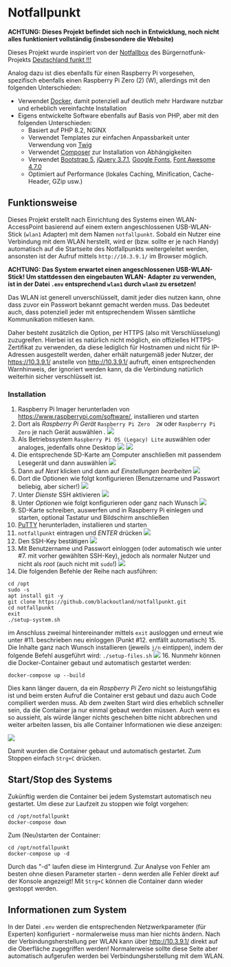 # Notfallpunkt

__ACHTUNG: Dieses Projekt befindet sich noch in Entwicklung, noch nicht alles funktioniert vollständig (insbesondere die Website)__

Dieses Projekt wurde inspiriert von der [Notfallbox](https://deutschland-funkt.de/notfallbox/doku.php?id=start) des
Bürgernotfunk-Projekts [Deutschland funkt !!!](https://deutschland-funkt.de/)

Analog dazu ist dies ebenfalls für einen Raspberry Pi vorgesehen, spezifisch ebenfalls einen Raspberry Pi Zero (2) (W),
allerdings mit den folgenden Unterschieden:

* Verwendet [Docker](https://www.docker.com/), damit potenziell auf deutlich mehr Hardware nutzbar und erheblich vereinfachte Installation
* Eigens entwickelte Software ebenfalls auf Basis von PHP, aber mit den folgenden Unterschieden:
    * Basiert auf PHP 8.2, NGINX
    * Verwendet Templates zur einfachen Anpassbarkeit unter Verwendung von [Twig](https://twig.symfony.com/)
    * Verwendet [Composer](https://getcomposer.org/) zur Installation von Abhängigkeiten
    * Verwendet [Bootstrap 5](https://getbootstrap.com/docs/5.0/getting-started/introduction/),
      [jQuery 3.7.1](https://blog.jquery.com/2023/08/28/jquery-3-7-1-released-reliable-table-row-dimensions/),
      [Google Fonts](https://fonts.google.com/), 
      [Font Awesome 4.7.0](https://fontawesome.com/v4/icons/)
    * Optimiert auf Performance (lokales Caching, Minification, Cache-Header, GZip usw.)

## Funktionsweise
Dieses Projekt erstellt nach Einrichtung des Systems einen WLAN-AccessPoint basierend auf einem extern angeschlossenen
USB-WLAN-Stick (`wlan1` Adapter) mit dem Namen `notfallpunkt`. Sobald ein Nutzer eine Verbindung mit dem WLAN herstellt,
wird er (bzw. sollte er je nach Handy) automatisch auf die Startseite des Notfallpunkts weitergeleitet werden,
ansonsten ist der Aufruf mittels `http://10.3.9.1/` im Browser möglich.

**ACHTUNG: Das System erwartet einen angeschlossenen USB-WLAN-Stick! Um stattdessen den eingebauten WLAN-
Adapter zu verwenden, ist in der Datei `.env` entsprechend `wlan1` durch `wlan0` zu ersetzen!**

Das WLAN ist generell unverschlüsselt, damit jeder dies nutzen kann, ohne dass zuvor ein Passwort bekannt gemacht werden
muss. Das bedeutet auch, dass potenziell jeder mit entsprechendem Wissen sämtliche Kommunikation mitlesen kann.

Daher besteht zusätzlich die Option, per HTTPS (also mit Verschlüsselung) zuzugreifen. Hierbei ist es natürlich nicht
möglich, ein offizielles HTTPS-Zertifikat zu verwenden, da diese lediglich für Hostnamen und nicht für IP-Adressen
ausgestellt werden, daher erhält naturgemäß jeder Nutzer, der https://10.3.9.1/ anstelle von http://10.3.9.1/ aufruft,
einen entsprechenden Warnhinweis, der ignoriert werden kann, da die Verbindung natürlich weiterhin sicher verschlüsselt
ist.

### Installation
1. Raspberry Pi Imager herunterladen von https://www.raspberrypi.com/software/, installieren und starten
2. Dort als _Raspberry Pi Gerät_ `Raspberry Pi Zero  2W` oder `Raspberry Pi Zero` je nach Gerät auswählen
. ![](doc/imager.png)
3. Als Betriebssystem `Raspberry Pi OS (Legacy) Lite` auswählen oder analoges, jedenfalls ohne Desktop
  ![](doc/imager-os.png)
  ![](doc/imager-os-lite.png)
4. Die entsprechende SD-Karte am Computer anschließen mit passendem Lesegerät und dann auswählen
  ![](doc/imager-overview.png)
5. Dann auf _Next_ klicken und dann auf _Einstellungen bearbeiten_
  ![](doc/imager-os-config.png)
6. Dort die Optionen wie folgt konfigurieren (Benutzername und Passwort beliebig, aber sicher!)
  ![](doc/os-config-1.png)
7. Unter _Dienste_ SSH aktivieren
  ![](doc/os-config-2.png)
8. Unter _Optionen_ wie folgt konfigurieren oder ganz nach Wunsch
  ![](doc/os-config-3.png)
9. SD-Karte schreiben, auswerfen und in Raspberry Pi einlegen und starten, optional Tastatur und
  Bildschirm anschließen
10. [PuTTY](https://www.chiark.greenend.org.uk/~sgtatham/putty/latest.html) herunterladen, installieren und starten
11. `notfallpunkt` eintragen und _ENTER_ drücken
  ![](doc/putty-1.png)
12. Den SSH-Key bestätigen
  ![](doc/putty-2.png)
13. Mit Benutzername und Passwort einloggen (oder automatisch wie unter #7. mit vorher gewählten SSH-Key),
   jedoch als normaler Nutzer und nicht als _root_ (auch nicht mit `sudo`!)
  ![](doc/putty-3.png)
14. Die folgenden Befehle der Reihe nach ausführen:
```
cd /opt
sudo -s
apt install git -y
git clone https://github.com/blackoutland/notfallpunkt.git
cd notfallpunkt
exit
./setup-system.sh
```
im Anschluss zweimal hintereinander mittels `exit` ausloggen und erneut wie unter
  #11. beschrieben neu einloggen (Punkt #12. entfällt automatisch)
15. Die Inhalte ganz nach Wunsch installieren (jeweils `j/n` eintippen), indem der folgende
 Befehl ausgeführt wird:
  `./setup-files.sh`
  ![](doc/setup-files.png)
16. Nunmehr können die Docker-Container gebaut und automatisch gestartet werden:

`docker-compose up --build`

Dies kann länger dauern, da ein _Raspberry Pi Zero_ nicht so leistungsfähig ist und beim
ersten Aufruf die Container erst gebaut und dazu auch Code compiliert werden muss.
Ab dem zweiten Start wird dies erheblich schneller sein, da die Container ja nur einmal
gebaut werden müssen. Auch wenn es so aussieht, als würde länger nichts geschehen bitte nicht
abbrechen und weiter arbeiten lassen, bis alle Container Informationen wie diese anzeigen:

![](doc/docker-output.png)

Damit wurden die Container gebaut und automatisch gestartet. Zum Stoppen einfach `Strg+C` drücken.

## Start/Stop des Systems
Zukünftig werden die Container bei jedem Systemstart automatisch neu gestartet.
Um diese zur Laufzeit zu stoppen wie folgt vorgehen:

```
cd /opt/notfallpunkt
docker-compose down
```

Zum (Neu)starten der Container:
```
cd /opt/notfallpunkt
docker-compose up -d
```

Durch das "-d" laufen diese im Hintergrund. Zur Analyse von Fehler am besten ohne diesen
Parameter starten - denn werden alle Fehler direkt auf der Konsole angezeigt!
Mit `Strg+C` können die Container dann wieder gestoppt werden.

## Informationen zum System
In der Datei `.env` werden die entsprechenden Netzwerkparameter (für Experten)
konfiguriert - normalerweise muss man hier nichts ändern.
Nach der Verbindungsherstellung per WLAN kann über http://10.3.9.1/ direkt auf die
Oberfläche zugegriffen werden! Normalerweise sollte diese Seite aber automatisch aufgerufen
werden bei Verbindungsherstellung mit dem WLAN.




